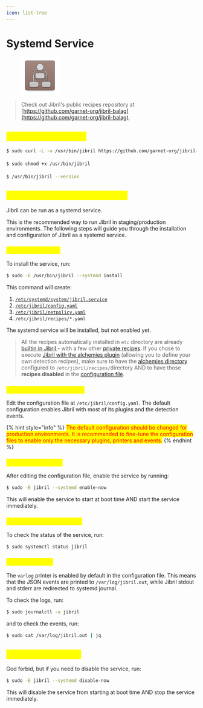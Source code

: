 ```yaml
---
icon: list-tree
---
```


# Systemd Service

<figure><img src="../../../.gitbook/assets/com.github.artemanufrij.graphui.png" alt="" width="99"><figcaption></figcaption></figure>

> Check out Jibril's public recipes repository at [https://github.com/garnet-org/jibril-balag](https://github.com/garnet-org/jibril-balag).

## <mark style="color:yellow;">Obtain Jibril binaries</mark> <a href="#run-jibril-using-command-line-arguments" id="run-jibril-using-command-line-arguments"></a>

```sh
$ sudo curl -L -o /usr/bin/jibril https://github.com/garnet-org/jibril-balag/releases/download/v2.4/loader

$ sudo chmod +x /usr/bin/jibril

$ /usr/bin/jibril --version
```

## <mark style="color:yellow;">Run Jibril as a Systemd Service</mark> <a href="#run-jibril-as-a-systemd-service" id="run-jibril-as-a-systemd-service"></a>

Jibril can be run as a systemd service.

This is the recommended way to run Jibril in staging/production environments. The following steps will guide you through the installation and configuration of Jibril as a systemd service.

### <mark style="color:yellow;">Install the Service</mark> <a href="#install-the-service" id="install-the-service"></a>

To install the service, run:

```sh
$ sudo -E /usr/bin/jibril --systemd install
```

This command will create:

1. [`/etc/systemd/system/jibril.service`](systemd-config.md)
2. [`/etc/jibril/config.yaml`](../configuration-file/)
3. [`/etc/jibril/netpolicy.yaml`](../../components/network-policy.md)
4. `/etc/jibril/recipes/*.yaml`

The systemd service will be installed, but not enabled yet.

> All the recipes automatically installed in `etc` directory are already [builtin in Jibril ](../../components/alchemies/builtin-recipes.md)- with a few other [private recipes](../../components/alchemies/builtin-recipes.md#private-recipes). If you chose to execute [Jibril with the alchemies plugin](../../components/alchemies/) (allowing you to define your own detection recipes), make sure to have the [alchemies directory](../../components/alchemies/create-recipes.md) configured to `/etc/jibril/recipes/`directory AND to have those **recipes disabled** in the [configuration file](../configuration-file/).

### <mark style="color:yellow;">Edit the Configuration File</mark> <a href="#edit-the-configuration-file" id="edit-the-configuration-file"></a>

Edit the configuration file at `/etc/jibril/config.yaml`. The default configuration enables Jibril with most of its plugins and the detection events.

{% hint style="info" %}
<mark style="color:red;">The default configuration should be changed for production environments. It is recommended to fine-tune the configuration files to enable only the necessary plugins, printers and events.</mark>
{% endhint %}

### <mark style="color:yellow;">Enable the Service</mark> <a href="#enable-the-service" id="enable-the-service"></a>

After editing the configuration file, enable the service by running:

```sh
$ sudo -E jibril --systemd enable-now
```

This will enable the service to start at boot time AND start the service immediately.

### <mark style="color:yellow;">Check the Service Status</mark> <a href="#check-the-service-status" id="check-the-service-status"></a>

To check the status of the service, run:

```sh
$ sudo systemctl status jibril
```

### <mark style="color:yellow;">Check the Logs</mark> <a href="#check-the-logs" id="check-the-logs"></a>

The `varlog` printer is enabled by default in the configuration file. This means that the JSON events are printed to `/var/log/jibril.out`, while Jibril stdout and stderr are redirected to systemd journal.

To check the logs, run:

```sh
$ sudo journalctl -u jibril
```

and to check the events, run:

```sh
$ sudo cat /var/log/jibril.out | jq
```

## <mark style="color:yellow;">Disable the Service</mark> <a href="#disable-the-service" id="disable-the-service"></a>

God forbid, but if you need to disable the service, run:

```sh
$ sudo -E jibril --systemd disable-now
```

This will disable the service from starting at boot time AND stop the service immediately.
